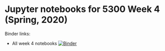 # Jupyter notebooks for 5300 Week 4 (Spring, 2020)

Binder links:

* All week 4 notebooks [![Binder](https://mybinder.org/badge_logo.svg)](https://mybinder.org/v2/gh/furnstahl/5300-notebooks/master?filepath=2020_week_4)


